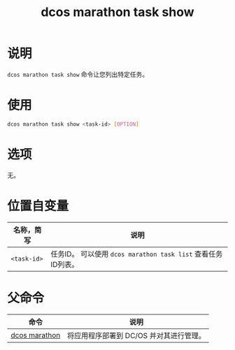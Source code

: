﻿---
layout: layout.pug
navigationTitle: dcos marathon task show
title: dcos marathon task show
menuWeight: 30
excerpt: 显示特定任务的信息

enterprise: false
---


# 说明
`dcos marathon task show` 命令让您列出特定任务。

# 使用

```bash
dcos marathon task show <task-id> [OPTION]
```

# 选项

无。

# 位置自变量

| 名称，简写 | 说明 |
|---------|-------------|
| `<task-id>`   |  任务ID。 可以使用 `dcos marathon task list` 查看任务ID列表。|

# 父命令

| 命令 | 说明 |
|---------|-------------|
| [dcos marathon](/cn/1.11/cli/command-reference/dcos-marathon/) | 将应用程序部署到 DC/OS 并对其进行管理。|


